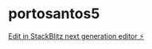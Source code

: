 # portosantos5

[Edit in StackBlitz next generation editor ⚡️](https://stackblitz.com/~/github.com/caiorangel/portosantos5)
